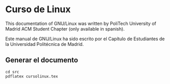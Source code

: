 Curso de Linux
==============

This documentation of GNU/Linux was written by PoliTech University of Madrid
ACM Student Chapter (only available in spanish).

Este manual de GNU/Linux ha sido escrito por el Capítulo de Estudiantes de la Universidad Politécnica de Madrid.

Generar el documento
--------------------

    cd src
    pdflatex cursolinux.tex
